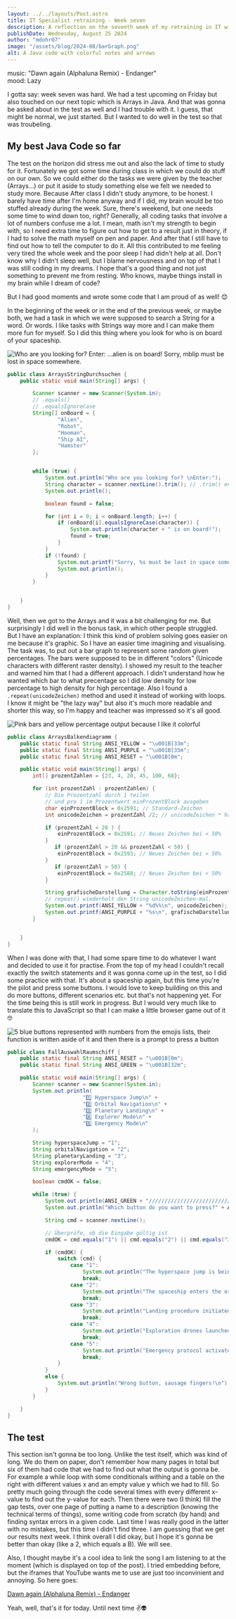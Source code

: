 ```yaml
---
layout: ../../layouts/Post.astro
title: IT Specialist retraining - Week seven
description: A reflection on the seventh week of my retraining in IT with Java
publishDate: Wednesday, August 25 2024
author: "mdohr07"
image: "/assets/blog/2024-08/barGraph.png"
alt: A Java code with colorful notes and arrows
---
```

music: "Dawn again (Alphaluna Remix) - Endanger"<br>
mood: Lazy

I gotta say: week seven was hard. We had a test upcoming on Friday but also touched on our next topic which is Arrays in Java. And that was gonna be asked about in the test as well and I had trouble with it. I guess, that might be normal, we just started. But I wanted to do well in the test so that was troubeling.

## My best Java Code so far
The test on the horizon did stress me out and also the lack of time to study for it. Fortunately we got some time during class in which we could do stuff on our own. So we could either do the tasks we were given by the teacher (Arrays...) or put it aside to study something else we felt we needed to study more. Because After class I didn't study anymore, to be honest. I barely have time after I'm home anyway and if I did, my brain would be too stuffed already during the week. Sure, there's weekend, but one needs some time to wind down too, right? 
Generally, all coding tasks that involve a lot of numbers confuse me a lot. I mean, math isn't my strength to begin with, so I need extra time to figure out how to get to a result just in theory, if I had to solve the math myself on pen and paper. And after that I still have to find out how to tell the computer to do it. All this contributed to me feeling very tired the whole week and the poor sleep I had didn't help at all. Don't know why I didn't sleep well, but I blame nervousness and on top of that I was still coding in my dreams. I hope that's a good thing and not just something to prevent me from resting. Who knows, maybe things install in my brain while I dream of code?

But I had good moments and wrote some code that I am proud of as well! 😊

In the beginning of the week or in the end of the previous week, or maybe both, we had a task in which we were supposed to search a String for a word. Or words. I like tasks with Strings way more and I can make them more fun for myself. So I did this thing where you look for who is on board of your spaceship.

<img src="/assets/blog/2024-08/isOnBoard.png" alt="Who are you looking for? Enter: ...alien is on board! Sorry, mblip must be lost in space somewhere.">

```java
public class ArraysStringDurchsuchen {
    public static void main(String[] args) {

        Scanner scanner = new Scanner(System.in);
        // .equals()
        // .equalsIgnoreCase
        String[] onBoard = {
                "Alien",
                "Robot",
                "Hooman",
                "Ship AI",
                "Hamster"
        };


        while (true) {
            System.out.println("Who are you looking for? \nEnter:");
            String character = scanner.nextLine().trim(); // .trim() entfernt leerzeichen
            System.out.println();

            boolean found = false;

            for (int i = 0; i < onBoard.length; i++) {
                if (onBoard[i].equalsIgnoreCase(character)) {
                    System.out.println(character + " is on board!");
                    found = true;
                }
            }
            if (!found) {
                System.out.printf("Sorry, %s must be lost in space somewhere\n", character);
                System.out.println();
            }
        }


    }
}
```

Well, then we got to the Arrays and it was a bit challenging for me. But surprisingly I did well in the bonus task, in which other people struggled. But I have an explanation: I think this kind of problem solving goes easier on me because it's graphic. So I have an easier time imagining and visualising. The task was, to put out a bar graph to represent some random given percentages. The bars were supposed to be in different "colors" (Unicode characters with different raster density). I showed my result to the teacher and warned him that I had a different approach. I didn't understand how he wanted which bar to what precentage so I did low density for low percentage to high density for high percentage. Also I found a `.repeat(unicodeZeichen)` method and used it instead of working with loops. I know it might be "the lazy way" but also it's much more readable and shorter this way, so I'm happy and teacher was impressed so it's all good.

<img src="/assets/blog/2024-08/barGraph.png" alt="Pink bars and yellow percentage output because I like it colorful">

```java
public class ArraysBalkendiagramm {
    public static final String ANSI_YELLOW = "\u001B[33m";
    public static final String ANSI_PURPLE = "\u001B[35m";
    public static final String ANSI_RESET = "\u001B[0m";

    public static void main(String[] args) {
        int[] prozentZahlen = {23, 4, 20, 45, 100, 68};

        for (int prozentZahl : prozentZahlen) {
            // Die Prozentzahl durch 1 teilen
            // und pro 1 im Prozentwert einProzentBlock ausgeben
            char einProzentBlock = 0x2591; // Standard-Zeichen
            int unicodeZeichen = prozentZahl /2; // unicodeZeichen * halbe Größe der prozentZahl

            if (prozentZahl < 20 ) {
                einProzentBlock = 0x2591; // Neues Zeichen bei < 50%
            }
               if (prozentZahl > 20 && prozentZahl < 50) {
                einProzentBlock = 0x2593; // Neues Zeichen bei < 50%
            }
               if (prozentZahl > 50) {
                einProzentBlock = 0x2588; // Neues Zeichen bei < 50%
            }

            String grafischeDarstellung = Character.toString(einProzentBlock).repeat(unicodeZeichen);
            // repeat() wiederholt den String unicodeZeichen-mal.
            System.out.printf(ANSI_YELLOW + "%d%%\n", unicodeZeichen);
            System.out.printf(ANSI_PURPLE + "%s\n", grafischeDarstellung + ANSI_RESET);
        }


    }
}
```

When I was done with that, I had some spare time to do whatever I want and decided to use it for practise. From the top of my head I couldn't recall exactly the switch statements and it was gonna come up in the test, so I did some practice with that. It's about a spaceship again, but this time you're the pilot and press some buttons. I would love to keep building on this and do more buttons, different scenarios etc. but that's not happening yet. For the time being this is still work in progress. But I would very much like to translate this to JavaScript so that I can make a little browser game out of it 🤓

<img src="/assets/blog/2024-08/switchCase.png" alt="5 blue buttons represented with numbers from the emojis lists, their function is written aside of it and then there is a prompt to press a button">

```java
public class FallAuswahlRaumschiff {
    public static final String ANSI_RESET = "\u001B[0m";
    public static final String ANSI_GREEN = "\u001B[32m";

    public static void main(String[] args) {
        Scanner scanner = new Scanner(System.in);
        System.out.println(
                        "1️⃣ Hyperspace Jump\n" +
                        "2️⃣ Orbital Navigation\n" +
                        "3️⃣ Planetary Landing\n" +
                        "4️⃣ Explorer Mode\n" +
                        "5️⃣ Emergency Mode\n"
        );

        String hyperspaceJump = "1";
        String orbitalNavigation = "2";
        String planetaryLanding = "3";
        String explorerMode = "4";
        String emergencyMode = "5";

        boolean cmdOK = false;

        while (true) {
            System.out.println(ANSI_GREEN + "//////////////////////////////////");
            System.out.println("Which button do you want to press?" + ANSI_RESET);

            String cmd = scanner.nextLine();

            // Überprüfe, ob die Eingabe gültig ist
            cmdOK = cmd.equals("1") || cmd.equals("2") || cmd.equals("3") || cmd.equals("4") || cmd.equals("5");

            if (cmdOK) {
                switch (cmd) {
                    case "1":
                        System.out.println("The hyperspace jump is being deployed.\nHold on to your seats!\n");
                        break;
                    case "2":
                        System.out.println("The spaceship enters the orbit of the target planet.\n");
                        break;
                    case "3":
                        System.out.println("Landing procedure initiated.\nPrepare to enter the atmosphere.\n");
                        break;
                    case "4":
                        System.out.println("Exploration drones launched.\nSurface scanner ready.\n");
                        break;
                    case "5":
                        System.out.println("Emergency protocol activated!\nAll systems set to protective mechanisms.\n");
                        break;
                }
            }
            else {
                System.out.println("Wrong button, sausage fingers!\n");
            }
        }

    }
}

```

## The test
This section isn't gonna be too long. Unlike the test itself, which was kind of long. We do them on paper, don't remember how many pages in total but six of them had code that we had to find out what the output is gonna be. For example a while loop with some conditionals withing and a table on the right with different values x and an empty value y which we had to fill. So pretty much going through the code several times with every different x-value to find out the y-value for each.
Then there were two (I think) fill the gap tests, over one page of putting a name to a description (knowing the technical terms of things), some writing code from scratch (by hand) and finding syntax errors in a given code. Last time I was really good in the latter with no mistakes, but this time I didn't find three.
I am guessing that we get our results next week. I think overall I did okay, but I hope it's gonna be better than okay (like a 2, which equals a B). We will see.

Also, I thought maybe it's a cool idea to link the song I am listening to at the moment (which is displayed on top of the post). I tried embedding before, but the iframes that YouTube wants me to use are just too inconvinient and annoying. So here goes:

<a href="https://youtu.be/dKFqaibvXsY?feature=shared" target="_blank">Dawn again (Alphaluna Remix) - Endanger</a>

Yeah, well, that's it for today. Until next time ✌️👽